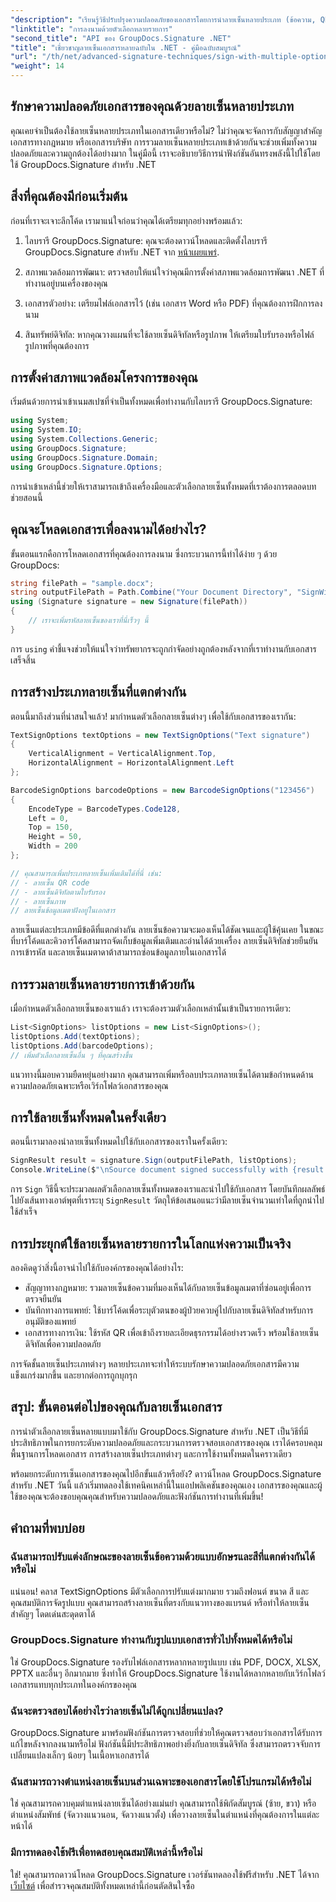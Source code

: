```yaml
---
"description": "เรียนรู้วิธีปรับปรุงความปลอดภัยของเอกสารโดยการนำลายเซ็นหลายประเภท (ข้อความ, QR, บาร์โค้ด, ดิจิทัล) มาใช้โดยใช้ GroupDocs.Signature สำหรับ .NET ในเวิร์กโฟลว์ที่เรียบง่ายเพียงเวิร์กโฟลว์เดียว"
"linktitle": "การลงนามด้วยตัวเลือกหลายรายการ"
"second_title": "API ของ GroupDocs.Signature .NET"
"title": "เชี่ยวชาญลายเซ็นเอกสารหลายฉบับใน .NET - คู่มือฉบับสมบูรณ์"
"url": "/th/net/advanced-signature-techniques/sign-with-multiple-options/"
"weight": 14
---
```


## รักษาความปลอดภัยเอกสารของคุณด้วยลายเซ็นหลายประเภท

คุณเคยจำเป็นต้องใช้ลายเซ็นหลายประเภทในเอกสารเดียวหรือไม่? ไม่ว่าคุณจะจัดการกับสัญญาสำคัญ เอกสารทางกฎหมาย หรือเอกสารบริษัท การรวมลายเซ็นหลายประเภทเข้าด้วยกันจะช่วยเพิ่มทั้งความปลอดภัยและความถูกต้องได้อย่างมาก ในคู่มือนี้ เราจะอธิบายวิธีการนำฟังก์ชันอันทรงพลังนี้ไปใช้โดยใช้ GroupDocs.Signature สำหรับ .NET

## สิ่งที่คุณต้องมีก่อนเริ่มต้น

ก่อนที่เราจะเจาะลึกโค้ด เรามาแน่ใจก่อนว่าคุณได้เตรียมทุกอย่างพร้อมแล้ว:

1. ไลบรารี GroupDocs.Signature: คุณจะต้องดาวน์โหลดและติดตั้งไลบรารี GroupDocs.Signature สำหรับ .NET จาก [หน้าเผยแพร่](https://releases-groupdocs.com/signature/net/).

2. สภาพแวดล้อมการพัฒนา: ตรวจสอบให้แน่ใจว่าคุณมีการตั้งค่าสภาพแวดล้อมการพัฒนา .NET ที่ทำงานอยู่บนเครื่องของคุณ

3. เอกสารตัวอย่าง: เตรียมไฟล์เอกสารไว้ (เช่น เอกสาร Word หรือ PDF) ที่คุณต้องการฝึกการลงนาม

4. สินทรัพย์ดิจิทัล: หากคุณวางแผนที่จะใช้ลายเซ็นดิจิทัลหรือรูปภาพ ให้เตรียมใบรับรองหรือไฟล์รูปภาพที่คุณต้องการ

## การตั้งค่าสภาพแวดล้อมโครงการของคุณ

เริ่มต้นด้วยการนำเข้าเนมสเปซที่จำเป็นทั้งหมดเพื่อทำงานกับไลบรารี GroupDocs.Signature:

```csharp
using System;
using System.IO;
using System.Collections.Generic;
using GroupDocs.Signature;
using GroupDocs.Signature.Domain;
using GroupDocs.Signature.Options;
```

การนำเข้าเหล่านี้ช่วยให้เราสามารถเข้าถึงเครื่องมือและตัวเลือกลายเซ็นทั้งหมดที่เราต้องการตลอดบทช่วยสอนนี้

## คุณจะโหลดเอกสารเพื่อลงนามได้อย่างไร?

ขั้นตอนแรกคือการโหลดเอกสารที่คุณต้องการลงนาม ซึ่งกระบวนการนี้ทำได้ง่าย ๆ ด้วย GroupDocs:

```csharp
string filePath = "sample.docx";
string outputFilePath = Path.Combine("Your Document Directory", "SignWithMultiple", "SignWithMultiple.docx");
using (Signature signature = new Signature(filePath))
{
    // เราจะเพิ่มรหัสลายเซ็นของเราที่นี่เร็วๆ นี้
}
```

การ `using` คำชี้แจงช่วยให้แน่ใจว่าทรัพยากรจะถูกกำจัดอย่างถูกต้องหลังจากที่เราทำงานกับเอกสารเสร็จสิ้น

## การสร้างประเภทลายเซ็นที่แตกต่างกัน

ตอนนี้มาถึงส่วนที่น่าสนใจแล้ว! มากำหนดตัวเลือกลายเซ็นต่างๆ เพื่อใช้กับเอกสารของเรากัน:

```csharp
TextSignOptions textOptions = new TextSignOptions("Text signature")
{
    VerticalAlignment = VerticalAlignment.Top,
    HorizontalAlignment = HorizontalAlignment.Left
};

BarcodeSignOptions barcodeOptions = new BarcodeSignOptions("123456")
{
    EncodeType = BarcodeTypes.Code128,
    Left = 0,
    Top = 150,
    Height = 50,
    Width = 200
};

// คุณสามารถเพิ่มประเภทลายเซ็นเพิ่มเติมได้ที่นี่ เช่น:
// - ลายเซ็น QR code
// - ลายเซ็นดิจิทัลตามใบรับรอง
// - ลายเซ็นภาพ
// ลายเซ็นข้อมูลเมตาฝังอยู่ในเอกสาร
```

ลายเซ็นแต่ละประเภทมีข้อดีที่แตกต่างกัน ลายเซ็นข้อความจะมองเห็นได้ชัดเจนและผู้ใช้คุ้นเคย ในขณะที่บาร์โค้ดและคิวอาร์โค้ดสามารถจัดเก็บข้อมูลเพิ่มเติมและอ่านได้ด้วยเครื่อง ลายเซ็นดิจิทัลช่วยยืนยันการเข้ารหัส และลายเซ็นเมตาดาต้าสามารถซ่อนข้อมูลภายในเอกสารได้

## การรวมลายเซ็นหลายรายการเข้าด้วยกัน

เมื่อกำหนดตัวเลือกลายเซ็นของเราแล้ว เราจะต้องรวมตัวเลือกเหล่านั้นเข้าเป็นรายการเดียว:

```csharp
List<SignOptions> listOptions = new List<SignOptions>();
listOptions.Add(textOptions);
listOptions.Add(barcodeOptions);
// เพิ่มตัวเลือกลายเซ็นอื่น ๆ ที่คุณสร้างขึ้น
```

แนวทางนี้มอบความยืดหยุ่นอย่างมาก คุณสามารถเพิ่มหรือลบประเภทลายเซ็นได้ตามข้อกำหนดด้านความปลอดภัยเฉพาะหรือเวิร์กโฟลว์เอกสารของคุณ

## การใช้ลายเซ็นทั้งหมดในครั้งเดียว

ตอนนี้เรามาลองนำลายเซ็นทั้งหมดไปใช้กับเอกสารของเราในครั้งเดียว:

```csharp
SignResult result = signature.Sign(outputFilePath, listOptions);
Console.WriteLine($"\nSource document signed successfully with {result.Succeeded.Count} signature(s).\nFile saved at {outputFilePath}.");
```

การ `Sign` วิธีนี้จะประมวลผลตัวเลือกลายเซ็นทั้งหมดของเราและนำไปใช้กับเอกสาร โดยบันทึกผลลัพธ์ไปยังเส้นทางเอาต์พุตที่เราระบุ `SignResult` วัตถุให้ข้อเสนอแนะว่ามีลายเซ็นจำนวนเท่าใดที่ถูกนำไปใช้สำเร็จ

## การประยุกต์ใช้ลายเซ็นหลายรายการในโลกแห่งความเป็นจริง

ลองคิดดูว่าสิ่งนี้อาจนำไปใช้กับองค์กรของคุณได้อย่างไร:

- สัญญาทางกฎหมาย: รวมลายเซ็นข้อความที่มองเห็นได้กับลายเซ็นข้อมูลเมตาที่ซ่อนอยู่เพื่อการตรวจยืนยัน
- บันทึกทางการแพทย์: ใช้บาร์โค้ดเพื่อระบุตัวตนของผู้ป่วยควบคู่ไปกับลายเซ็นดิจิทัลสำหรับการอนุมัติของแพทย์
- เอกสารทางการเงิน: ใช้รหัส QR เพื่อเข้าถึงรายละเอียดธุรกรรมได้อย่างรวดเร็ว พร้อมใช้ลายเซ็นดิจิทัลเพื่อความปลอดภัย

การจัดชั้นลายเซ็นประเภทต่างๆ หลายประเภทจะทำให้ระบบรักษาความปลอดภัยเอกสารมีความแข็งแกร่งมากขึ้น และยากต่อการถูกบุกรุก

## สรุป: ขั้นตอนต่อไปของคุณกับลายเซ็นเอกสาร

การนำตัวเลือกลายเซ็นหลายแบบมาใช้กับ GroupDocs.Signature สำหรับ .NET เป็นวิธีที่มีประสิทธิภาพในการยกระดับความปลอดภัยและกระบวนการตรวจสอบเอกสารของคุณ เราได้ครอบคลุมพื้นฐานการโหลดเอกสาร การสร้างลายเซ็นประเภทต่างๆ และการใช้งานทั้งหมดในคราวเดียว

พร้อมยกระดับการเซ็นเอกสารของคุณไปอีกขั้นแล้วหรือยัง? ดาวน์โหลด GroupDocs.Signature สำหรับ .NET วันนี้ แล้วเริ่มทดลองใช้เทคนิคเหล่านี้ในแอปพลิเคชันของคุณเอง เอกสารของคุณและผู้ใช้ของคุณจะต้องขอบคุณคุณสำหรับความปลอดภัยและฟังก์ชันการทำงานที่เพิ่มขึ้น!

## คำถามที่พบบ่อย

### ฉันสามารถปรับแต่งลักษณะของลายเซ็นข้อความด้วยแบบอักษรและสีที่แตกต่างกันได้หรือไม่

แน่นอน! คลาส TextSignOptions มีตัวเลือกการปรับแต่งมากมาย รวมถึงฟอนต์ ขนาด สี และคุณสมบัติการจัดรูปแบบ คุณสามารถสร้างลายเซ็นที่ตรงกับแนวทางของแบรนด์ หรือทำให้ลายเซ็นสำคัญๆ โดดเด่นสะดุดตาได้

### GroupDocs.Signature ทำงานกับรูปแบบเอกสารทั่วไปทั้งหมดได้หรือไม่

ใช่ GroupDocs.Signature รองรับไฟล์เอกสารหลากหลายรูปแบบ เช่น PDF, DOCX, XLSX, PPTX และอื่นๆ อีกมากมาย ซึ่งทำให้ GroupDocs.Signature ใช้งานได้หลากหลายกับเวิร์กโฟลว์เอกสารแทบทุกประเภทในองค์กรของคุณ

### ฉันจะตรวจสอบได้อย่างไรว่าลายเซ็นไม่ได้ถูกเปลี่ยนแปลง?

GroupDocs.Signature มาพร้อมฟังก์ชันการตรวจสอบที่ช่วยให้คุณตรวจสอบว่าเอกสารได้รับการแก้ไขหลังจากลงนามหรือไม่ ฟังก์ชันนี้มีประสิทธิภาพอย่างยิ่งกับลายเซ็นดิจิทัล ซึ่งสามารถตรวจจับการเปลี่ยนแปลงเล็กๆ น้อยๆ ในเนื้อหาเอกสารได้

### ฉันสามารถวางตำแหน่งลายเซ็นบนส่วนเฉพาะของเอกสารโดยใช้โปรแกรมได้หรือไม่

ใช่ คุณสามารถควบคุมตำแหน่งลายเซ็นได้อย่างแม่นยำ คุณสามารถใช้พิกัดสัมบูรณ์ (ซ้าย, ขวา) หรือตำแหน่งสัมพัทธ์ (จัดวางแนวนอน, จัดวางแนวตั้ง) เพื่อวางลายเซ็นในตำแหน่งที่คุณต้องการในแต่ละหน้าได้

### มีการทดลองใช้ฟรีเพื่อทดสอบคุณสมบัติเหล่านี้หรือไม่

ใช่! คุณสามารถดาวน์โหลด GroupDocs.Signature เวอร์ชันทดลองใช้ฟรีสำหรับ .NET ได้จาก [เว็บไซต์](https://releases.groupdocs.com/) เพื่อสำรวจคุณสมบัติทั้งหมดเหล่านี้ก่อนตัดสินใจซื้อ